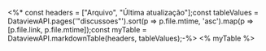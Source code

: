 
<%* const headers = ["Arquivo", "Última atualização"];const tableValues = DataviewAPI.pages('"discussoes"').sort(p => p.file.mtime, 'asc').map(p =>[p.file.link, p.file.mtime]);const myTable = DataviewAPI.markdownTable(headers, tableValues);-%> <% myTable %>